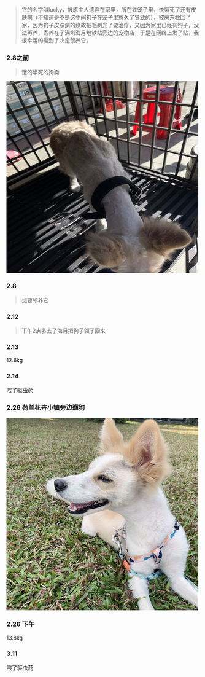 > 它的名字叫lucky，被原主人遗弃在家里，所在铁笼子里，快饿死了还有皮肤病（不知道是不是这中间狗子在笼子里憋久了导致的），被房东救回了家，因为狗子皮肤病的缘故把毛剃光了要治疗，又因为家里已经有狗子，没法再养，寄养在了深圳海月地铁站旁边的宠物店，于是在网络上发了贴，我很幸运的看到了决定领养它。


### 2.8之前
> 饿的半死的狗狗
<img src="https://raw.githubusercontent.com/HExiangyu/LuckyDog/main/image/20220208-1.jpg" width = "500" height = "500" alt="" align=center />

### 2.8
> 想要领养它

### 2.12 
> 下午2点多去了海月把狗子领了回来

### 2.13
12.6kg

### 2.14
喂了驱虫药


### 2.26 荷兰花卉小镇旁边遛狗
<img src="https://raw.githubusercontent.com/HExiangyu/LuckyDog/main/image/20220226-1.jpg" width = "500" height = "500" alt="" align=center />

### 2.26 下午
13.8kg

### 3.11
喂了驱虫药

